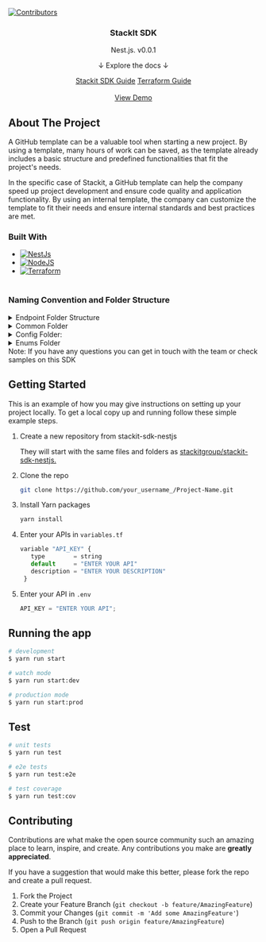 <a name="readme-top"></a>

[![Contributors][contributors-shield]][contributors-url]
<br />

<div align="center">
<h3 align="center">StackIt SDK</h3>

  <p align="center">
    Nest.js. v0.0.1
    <br />
    <p>↓ Explore the docs ↓</p>
    <a href="https://docs.google.com/document/d/1lb5mbdpTvPCZUgh3xrR-pTD4F1fHAKgfGOXrbhag_0Q/edit">Stackit SDK Guide<strong></strong></a>
    <a href="https://docs.google.com/document/d/1vFZfCGlIZfD-6ub_qdUsBFVvjLAGnMoJVKtdeOgYu1s/edit?usp=sharing">Terraform Guide<strong></strong></a>
    <br />
    <br />
    <a href="https://github.com/stackitgroup/stackit-sdk-nextjs">View Demo</a>
  </p>
</div>

## About The Project

A GitHub template can be a valuable tool when starting a new project. By using a template, many hours of work can be saved, as the template already includes a basic structure and predefined functionalities that fit the project's needs.

In the specific case of Stackit, a GitHub template can help the company speed up project development and ensure code quality and application functionality. By using an internal template, the company can customize the template to fit their needs and ensure internal standards and best practices are met.

### Built With

- [![NestJs][Nest.js]][Nest-url]
- [![NodeJS][Node.js]][Node-url]
- [![Terraform][Terraform.com]][Terraform-url]
  <br />
  <br />

### Naming Convention and Folder Structure

<details>
  <summary>Endpoint Folder Structure</summary>

- controllers
- - [controller].controller.ts
- decorators
- - [decorator].decorator.ts
- dto
- - [dto].dto.ts
- guards
- - [guard].guard.ts
- services
- - [service].service.ts
- strategies
- - [strategy].strategy.ts

</details>
<details>
  <summary>Common Folder</summary>

- dto
- - [dto].dto.ts
- exceptions
- - [exceptionTypeFolder]
- - - [exceptionType].exception.ts
- middlewares
- - [middleware].middleware.ts
- pipes
- - [pipe].pipe.ts
- providers
- - [provider].provider.ts
- constants.ts

</details>

<details>
  <summary>Config Folder:</summary>

- [configFile].config.ts

</details>
<details>
  <summary>Enums Folder</summary>

- [enum].enum.ts

</details>
Note: If you have any questions you can get in touch with the team or check samples on this SDK

<br />

## Getting Started

This is an example of how you may give instructions on setting up your project locally.
To get a local copy up and running follow these simple example steps.

1. Create a new repository from stackit-sdk-nestjs

   They will start with the same files and folders as [stackitgroup/stackit-sdk-nestjs.](https://github.com/stackitgroup/stackit-sdk-nestjs)

2. Clone the repo
   ```sh
   git clone https://github.com/your_username_/Project-Name.git
   ```
3. Install Yarn packages
   ```sh
   yarn install
   ```
4. Enter your APIs in `variables.tf`
   ```js
   variable "API_KEY" {
      type        = string
      default     = "ENTER YOUR API"
      description = "ENTER YOUR DESCRIPTION"
    }
   ```
5. Enter your API in `.env`
   ```js
   API_KEY = "ENTER YOUR API";
   ```

## Running the app

```bash
# development
$ yarn run start

# watch mode
$ yarn run start:dev

# production mode
$ yarn run start:prod
```

## Test

```bash
# unit tests
$ yarn run test

# e2e tests
$ yarn run test:e2e

# test coverage
$ yarn run test:cov
```

## Contributing

Contributions are what make the open source community such an amazing place to learn, inspire, and create. Any contributions you make are **greatly appreciated**.

If you have a suggestion that would make this better, please fork the repo and create a pull request.

1. Fork the Project
2. Create your Feature Branch (`git checkout -b feature/AmazingFeature`)
3. Commit your Changes (`git commit -m 'Add some AmazingFeature'`)
4. Push to the Branch (`git push origin feature/AmazingFeature`)
5. Open a Pull Request

[contributors-shield]: https://img.shields.io/badge/CONTRIBUTORS-4-orange
[contributors-url]: https://github.com/stackitgroup/stackit-sdk-nextjs/graphs/contributors
[Nest.js]: https://img.shields.io/badge/nestjs-E0234E?style=for-the-badge&logo=nestjs&logoColor=white
[Nest-url]: https://nestjs.com/
[Node.js]: https://img.shields.io/badge/Node.js-339933?style=for-the-badge&logo=nodedotjs&logoColor=white
[Node-url]: https://nodejs.org/en/
[Jest.com]: https://img.shields.io/badge/Jest-C21325?style=for-the-badge&logo=jest&logoColor=white
[Jest-url]: https://jestjs.io/
[Terraform.com]: https://img.shields.io/badge/Terraform-7B42BC?style=for-the-badge&logo=terraform&logoColor=white
[Terraform-url]: https://www.terraform.io/
